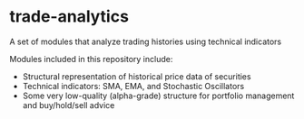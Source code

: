 # trade-analytics
A set of modules that analyze trading histories using technical indicators

Modules included in this repository include:

* Structural representation of historical price data of securities
* Technical indicators: SMA, EMA, and Stochastic Oscillators
* Some very low-quality (alpha-grade) structure for portfolio management and buy/hold/sell advice
